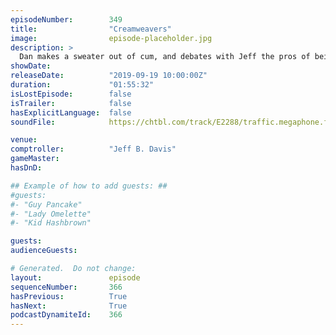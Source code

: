 ```yaml
---
episodeNumber:        349
title:                "Creamweavers"
image:                episode-placeholder.jpg
description: >
  Dan makes a sweater out of cum, and debates with Jeff the pros of being a stander wiper. Dave Foley joins in with tales from The Kids in the Hall and NewsRadio. Who wants a pocket shaman now? Featuring Dan Harmon, Jeff Bryan Davis, Spencer Crittenden and Dave Foley.
showDate:             
releaseDate:          "2019-09-19 10:00:00Z"
duration:             "01:55:32"
isLostEpisode:        false
isTrailer:            false
hasExplicitLanguage:  false
soundFile:            https://chtbl.com/track/E2288/traffic.megaphone.fm/STA2083068173.mp3?updated=1596571350

venue:                
comptroller:          "Jeff B. Davis"
gameMaster:           
hasDnD:               

## Example of how to add guests: ##
#guests:
#- "Guy Pancake"
#- "Lady Omelette"
#- "Kid Hashbrown"

guests:
audienceGuests:

# Generated.  Do not change:
layout:               episode
sequenceNumber:       366
hasPrevious:          True
hasNext:              True
podcastDynamiteId:    366
---
```


<!-- The episode description will be rendered here -->
<!-- Add your content below here -->

